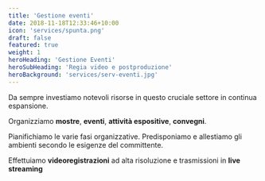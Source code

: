 ```yaml
---
title: 'Gestione eventi'
date: 2018-11-18T12:33:46+10:00
icon: 'services/spunta.png'
draft: false
featured: true
weight: 1
heroHeading: 'Gestione Eventi'
heroSubHeading: 'Regia video e postproduzione'
heroBackground: 'services/serv-eventi.jpg'
---
```


Da sempre investiamo notevoli risorse in questo cruciale settore in continua espansione.

Organizziamo **mostre**, **eventi**, **attività espositive**, **convegni**.

Pianifichiamo le varie fasi organizzative. Predisponiamo e allestiamo gli ambienti secondo le esigenze del committente.

Effettuiamo **videoregistrazioni** ad alta risoluzione e trasmissioni in **live streaming**
